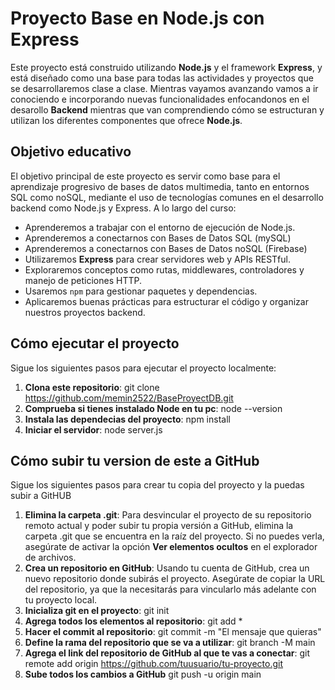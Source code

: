 # Proyecto Base en Node.js con Express

Este proyecto está construido utilizando **Node.js** y el framework **Express**, y está diseñado como una base para todas las actividades y proyectos que se desarrollaremos clase a clase. Mientras vayamos avanzando vamos a ir conociendo e incorporando nuevas funcionalidades enfocandonos en el desarollo **Backend** mientras que van comprendiendo cómo se estructuran y utilizan los diferentes componentes que ofrece **Node.js**.

## Objetivo educativo

El objetivo principal de este proyecto es servir como base para el aprendizaje progresivo de bases de datos multimedia, tanto en entornos SQL como noSQL, mediante el uso de tecnologías comunes en el desarrollo backend como Node.js y Express. A lo largo del curso:

- Aprenderemos a trabajar con el entorno de ejecución de Node.js.
- Aprenderemos a conectarnos con Bases de Datos SQL (mySQL)
- Aprenderemos a conectarnos con Bases de Datos noSQL (Firebase) 
- Utilizaremos **Express** para crear servidores web y APIs RESTful.
- Exploraremos conceptos como rutas, middlewares, controladores y manejo de peticiones HTTP.
- Usaremos `npm` para gestionar paquetes y dependencias.
- Aplicaremos buenas prácticas para estructurar el código y organizar nuestros proyectos backend.


## Cómo ejecutar el proyecto

Sigue los siguientes pasos para ejecutar el proyecto localmente:

1. **Clona este repositorio**:
   git clone https://github.com/memin2522/BaseProyectDB.git
2. **Comprueba si tienes instalado Node en tu pc**:
    node --version
3. **Instala las dependecias del proyecto**:
    npm install
4. **Iniciar el servidor**:
    node server.js

## Cómo subir tu version de este a GitHub

Sigue los siguientes pasos para crear tu copia del proyecto y la puedas subir a GitHUB

1. **Elimina la carpeta .git**:
    Para desvincular el proyecto de su repositorio remoto actual y poder subir tu propia versión a GitHub, elimina la carpeta .git que se encuentra en la raíz del proyecto.
    Si no puedes verla, asegúrate de activar la opción **Ver elementos ocultos** en el explorador de archivos.
2. **Crea un repositorio en GitHub**:
    Usando tu cuenta de GitHub, crea un nuevo repositorio donde subirás el proyecto. Asegúrate de copiar la URL del repositorio, ya que la necesitarás para vincularlo más adelante con tu proyecto local.
3. **Inicializa git en el proyecto**:
    git init
4. **Agrega todos los elementos al repositorio**:
    git add *
5. **Hacer el commit al repositorio**:
    git commit -m "El mensaje que quieras"
6. **Define la rama del repositorio que se va a utilizar**:
    git branch -M main
7. **Agrega el link del repositorio de GitHub al que te vas a conectar**:
    git remote add origin https://github.com/tuusuario/tu-proyecto.git
8. **Sube todos los cambios a GitHub**
    git push -u origin main

   
